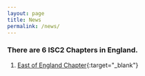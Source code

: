 ```yaml
---
layout: page
title: News
permalink: /news/
---
```


### There are 6 ISC2 Chapters in England.  

1. [East of England Chapter](https://www.isc2chapter-eastofengland.co.uk/){:target="\_blank"}  
